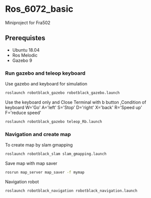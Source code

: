 # Ros_6072_basic
Miniproject for Fra502
## Prerequistes
- Ubuntu 18.04
- Ros Melodic 
- Gazebo 9
### Run gazebo and teleop keyboard
Use gazebo and keyboard for simulation
```sh
roslaunch robotblack_gazebo robotblack_gazebo.launch 
```
Use the keyboard only and Close Terminal with b button ,Condition of keyboard W='Go' A='left' S='Stop' D='right' X='back' R='Speed up' F='reduce speed'
```sh
roslaunch robotblack_gazebo teleop_Rb.launch 
```
### Navigation and create map
To create map by slam gmapping
```sh
roslaunch robotblack_slam slam_gmapping.launch 
```
Save map with map saver
```sh
rosrun map_server map_saver -f mymap
```
Navigation robot
```sh
roslaunch robotblack_navigation robotblack_navigation.launch
```
